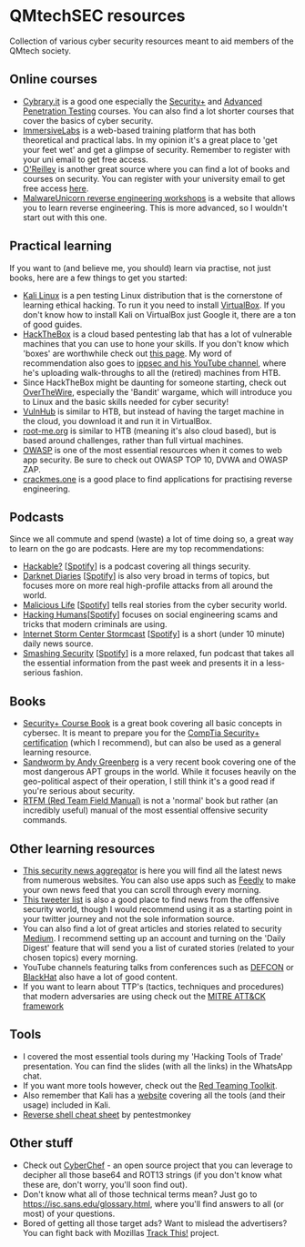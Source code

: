 # QMtechSEC resources
Collection of various cyber security resources meant to aid members of the QMtech society. 

## Online courses
- [Cybrary.it](https://cybrary.it/) is a good one especially the [Security+](https://www.cybrary.it/course/comptia-security-plus/) and [Advanced Penetration Testing](https://www.cybrary.it/course/advanced-penetration-testing/) courses. You can also find a lot shorter courses that cover the basics of cyber security. 
- [ImmersiveLabs](https://dca.immersivelabs.online/) is a web-based training platform that has both theoretical and practical labs. In my opinion it's a great place to 'get your feet wet' and get a glimpse of security. Remember to register with your uni email to get free access. 
- [O'Reilley](https://learning.oreilly.com/home/) is another great source where you can find a lot of books and courses on security. You can register with your university email to get free access [here](https://www.safaribooksonline.com/library/view/temporary-access/?orpq).
- [MalwareUnicorn reverse engineering workshops](https://malwareunicorn.org/#/) is a website that allows you to learn reverse engineering. This is more advanced, so I wouldn't start out with this one. 

## Practical learning
If you want to (and believe me, you should) learn via practise, not just books, here are a few things to get you started:

- [Kali Linux](https://kali.org/) is a pen testing Linux distribution that is the cornerstone of learning ethical hacking. To run it you need to install [VirtualBox](https://www.virtualbox.org/). If you don't know how to install Kali on VirtualBox just Google it, there are a ton of good guides. 
- [HackTheBox](https://hackthebox.eu/) is a cloud based pentesting lab that has a lot of vulnerable machines that you can use to hone your skills. If you don't know which 'boxes' are worthwhile check out [this page](https://docs.google.com/spreadsheets/d/1dwSMIAPIam0PuRBkCiDI88pU3yzrqqHkDtBngUHNCw8/htmlview#). My word of recommendation also goes to [ippsec and his YouTube channel](https://www.youtube.com/channel/UCa6eh7gCkpPo5XXUDfygQQA), where he's uploading walk-throughs to all the (retired) machines from HTB.
- Since HackTheBox might be daunting for someone starting, check out [OverTheWire](https://overthewire.org/wargames/), especially the 'Bandit' wargame, which will introduce you to Linux and the basic skills needed for cyber security! 
- [VulnHub](https://www.vulnhub.com/) is similar to HTB, but instead of having the target machine in the cloud, you download it and run it in VirtualBox. 
- [root-me.org](https://www.root-me.org/?lang=en) is similar to HTB (meaning it's also cloud based), but is based around challenges, rather than full virtual machines.
- [OWASP](https://www.owasp.org/index.php/Main_Page) is one of the most essential resources when it comes to web app security. Be sure to check out OWASP TOP 10, DVWA and OWASP ZAP.
- [crackmes.one](https://crackmes.one/) is a good place to find applications for practising reverse engineering. 

## Podcasts
Since we all commute and spend (waste) a lot of time doing so, a great way to learn on the go are podcasts. Here are my top recommendations:

- [Hackable?](https://hackablepodcast.com/) [[Spotify](https://open.spotify.com/show/77s2POytwHIUGHZHKS01Ct?si=4gE6uHEERKCXDC4P-hNk3A)] is a podcast covering all things security.
- [Darknet Diaries](https://darknetdiaries.com/) [[Spotify](https://open.spotify.com/show/4XPl3uEEL9hvqMkoZrzbx5?si=QKLxc01_TyaK82a1QS1Dbg5)] is also very broad in terms of topics, but focuses more on more real high-profile attacks from all around the world. 
- [Malicious Life](https://malicious.life/) [[Spotify](https://open.spotify.com/show/1KHIsaZ9mX0NbzPrfId00q?si=TDmk8Ff_S7qVKBOoZXj99A)] tells real stories from the cyber security world. 
- [Hacking Humans](https://thecyberwire.com/podcasts/hacking-humans.html)[[Spotify](https://open.spotify.com/show/1KHIsaZ9mX0NbzPrfId00q?si=J9MEDhigQVKV070gYC3-Aw)] focuses on social engineering scams and tricks that modern criminals are using. 
- [Internet Storm Center Stormcast](https://isc.sans.edu/podcast.html) [[Spotify](https://open.spotify.com/show/4orGHEysjCAWvGEbHzeL9A?si=fzPpIVvwTWKR0UwWwWe4yA)] is a short (under 10 minute) daily news source.
- [Smashing Security](https://www.smashingsecurity.com/) [[Spotify](https://open.spotify.com/show/3J7pBxEu43nCnRTSXaan8S?si=vB6VrBNMQrKfH6pyiedZog)] is a more relaxed, fun podcast that takes all the essential information from the past week and presents it in a less-serious fashion. 

## Books
- [Security+ Course Book](https://www.amazon.co.uk/CompTIA-Security-Get-Certified-Ahead/dp/1939136059/) is a great book covering all basic concepts in cybersec. It is meant to prepare you for the [CompTia Security+ certification](https://www.comptia.org/certifications/security) (which I recommend), but can also be used as a general learning resource. 
- [Sandworm by Andy Greenberg](https://www.amazon.co.uk/Sandworm-Cyberwar-Kremlins-Dangerous-Hackers/dp/0385544405/) is a very recent book covering one of the most dangerous APT groups in the world. While it focuses heavily on the geo-political aspect of their operation, I still think it's a good read if you're serious about security. 
- [RTFM (Red Team Field Manual)](https://www.amazon.co.uk/Rtfm-Red-Team-Field-Manual/dp/1494295504/) is not a 'normal' book but rather (an incredibly useful) manual of the most essential offensive security commands. 

## Other learning resources
- [This security news aggregator](https://security.didici.cc/news) is here you will find all the latest news from numerous websites. You can also use apps such as [Feedly](https://feedly.com/) to make your own news feed that you can scroll through every morning. 
- [This tweeter list](https://twitter.com/Zloool/lists/g-hackers) is also a good place to find news from the offensive security world, though I would recommend using it as a starting point in your twitter journey and not the sole information source. 
- You can also find a lot of great articles and stories related to security [Medium](https://medium.com). I recommend setting up an account and turning on the 'Daily Digest' feature that will send you a list of curated stories (related to your chosen topics) every morning. 
- YouTube channels featuring talks from conferences such as [DEFCON](https://www.youtube.com/user/DEFCONConference) or [BlackHat](https://www.youtube.com/user/BlackHatOfficialYT) also have a lot of good content. 
- If you want to learn about TTP's (tactics, techniques and procedures) that modern adversaries are using check out the [MITRE ATT&CK framework](https://attack.mitre.org/)

## Tools
- I covered the most essential tools during my 'Hacking Tools of Trade' presentation. You can find the slides (with all the links) in the WhatsApp chat. 
- If you want more tools however, check out the [Red Teaming Toolkit](https://github.com/infosecn1nja/Red-Teaming-Toolkit).
- Also remember that Kali has a [website](https://tools.kali.org/) covering all the tools (and their usage) included in Kali. 
- [Reverse shell cheat sheet](http://pentestmonkey.net/cheat-sheet/shells/reverse-shell-cheat-sheet) by pentestmonkey

## Other stuff
- Check out [CyberChef](https://gchq.github.io/CyberChef/) - an open source project that you can leverage to decipher all those base64 and ROT13 strings (if you don't know what these are, don't worry, you'll soon find out). 
- Don't know what all of those technical terms mean? Just go to https://isc.sans.edu/glossary.html, where you'll find answers to all (or most) of your questions. 
- Bored of getting all those target ads? Want to mislead the advertisers? You can fight back with Mozillas [Track This!](https://trackthis.link/) project.
